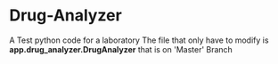 # Drug-Analyzer
A Test python code for a laboratory
The file that only have to modify is **app.drug_analyzer.DrugAnalyzer** that is on 'Master' Branch

